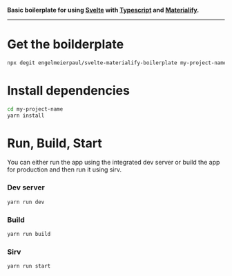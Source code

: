 **Basic boilerplate for using [Svelte](https://svelte.dev/) with [Typescript](https://www.typescriptlang.org/) and [Materialify](https://svelte-materialify.vercel.app/).**

---

# Get the boilderplate
```bash
npx degit engelmeierpaul/svelte-materialify-boilerplate my-project-name
```

# Install dependencies
```bash
cd my-project-name
yarn install
```

# Run, Build, Start
You can either run the app using the integrated dev server or build the app for production and then run it using sirv.

### Dev server
```bash
yarn run dev
```

### Build
```bash
yarn run build
```

### Sirv
```bash
yarn run start
```
